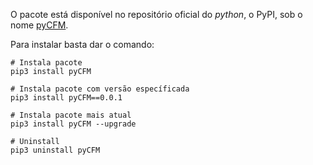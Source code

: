 O pacote está disponível no repositório oficial do _python_, o PyPI, sob o nome [pyCFM](https://pypi.org/project/pycfm/).

Para instalar basta dar o comando:

```shell
# Instala pacote
pip3 install pyCFM

# Instala pacote com versão específicada
pip3 install pyCFM==0.0.1

# Instala pacote mais atual
pip3 install pyCFM --upgrade

# Uninstall
pip3 uninstall pyCFM
```
